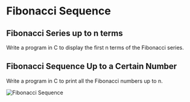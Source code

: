 # Fibonacci Sequence

## Fibonacci Series up to n terms

Write a program in C to display the first n terms of the Fibonacci series.

## Fibonacci Sequence Up to a Certain Number

Write a program in C to print all the Fibonacci numbers up to n.

![Fibonacci Sequence](fibonacci_sequence)
